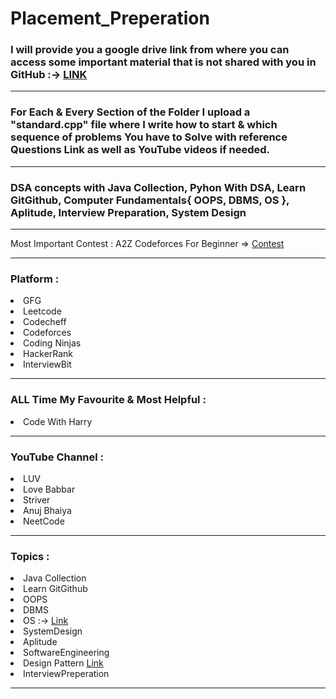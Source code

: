 # Placement_Preperation
<h3>I will provide you a google drive link from where you can access some important material that is not shared with you in GitHub :->
<a href="https://drive.google.com/drive/folders/1pnVA-BXqVwfPeAhbFsh468qqJCm1scJA?usp=sharing"> LINK </a> </h3><hr>
<h3> For Each & Every Section of the Folder I upload a "standard.cpp" file where I write how to start & which sequence of problems You have to Solve with reference Questions Link as well as YouTube videos if needed.</h3><hr>
<h3>DSA concepts with Java Collection, Pyhon With DSA, Learn GitGithub, Computer Fundamentals{ OOPS, DBMS, OS }, Aplitude, Interview Preparation, System Design </h3><hr>
</h3>Most Important Contest : A2Z Codeforces For Beginner => <a href="https://codeforces.com/group/MWSDmqGsZm/contest/219158">Contest</a></h3>
<hr>
<h3>Platform : </h3>
<li>GFG</li>
<li>Leetcode</li>
<li>Codecheff</li>
<li>Codeforces</li>
<li>Coding Ninjas</li>
<li>HackerRank</li>
<li>InterviewBit</li>
<hr>
<h3>ALL Time My Favourite & Most Helpful : </h3>
<li>Code With Harry</li>
<hr>
<h3>YouTube Channel : </h3>
<li>LUV</li>
<li>Love Babbar</li>
<li>Striver</li>
<li>Anuj Bhaiya</li>
<li>NeetCode</li>
<hr>
<h3>Topics : </h3>
<li>Java Collection</li>
<li>Learn GitGithub</li>
<li>OOPS</li>
<li>DBMS</li>
<li>OS :-> <a href="https://leetcode.com/discuss/interview-question/operating-system/3293671/Advanced-Operating-Systems-FAANG-Interview-Questions-2023">Link</a></li>
<li>SystemDesign</li>
<li>Aplitude</li>
<li>SoftwareEngineering</li>
<li>Design Pattern <a href="https://github.com/shabbirdwd53/design_patterns">Link</a></li>
<li>InterviewPreperation</li>
<hr>
